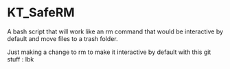 # KT_SafeRM
A bash script that will work like an rm command that would be interactive by default and move files to a trash folder.

Just making a change to rm to make it interactive by default with this git stuff : Ibk
